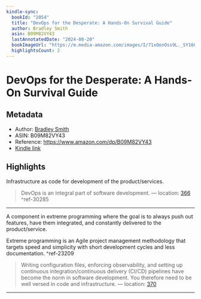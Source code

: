 ```yaml
---
kindle-sync:
  bookId: "2054"
  title: "DevOps for the Desperate: A Hands-On Survival Guide"
  author: Bradley Smith
  asin: B09M82VY43
  lastAnnotatedDate: "2024-08-20"
  bookImageUrl: "https://m.media-amazon.com/images/I/71xOonOss9L._SY160.jpg"
  highlightsCount: 2
---
```


# DevOps for the Desperate: A Hands-On Survival Guide

## Metadata

- Author: [Bradley Smith](https://www.amazon.comundefined)
- ASIN: B09M82VY43
- Reference: https://www.amazon.com/dp/B09M82VY43
- [Kindle link](kindle://book?action=open&asin=B09M82VY43)

## Highlights

Infrastructure as code for development of the product/services.

> DevOps is an integral part of software development. — location: [366](kindle://book?action=open&asin=B09M82VY43&location=366) ^ref-30285

---

A component in extreme programming where the goal is to always push out features, have them integrated, and constantly delivered to the product/service.

Extreme programming is an Agile project management methodology that targets speed and simplicity with short development cycles and less documentation. ^ref-23209

> Writing configuration files, enforcing observability, and setting up continuous integration/continuous delivery (CI/CD) pipelines have become the norm in software development. You therefore need to be well versed in code and infrastructure. — location: [370](kindle://book?action=open&asin=B09M82VY43&location=370)

---
